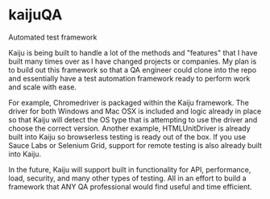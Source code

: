 # kaijuQA
Automated test framework

Kaiju is being built to handle a lot of the methods and "features" that I have built many times over as I have changed projects or companies. My plan is to build out this framework so that a QA engineer could clone into the repo and essentially have a test automation framework ready to perform work and scale with ease.

For example, Chromedriver is packaged within the Kaiju framework. The driver for both Windows and Mac OSX is included and logic already in place so that Kaiju will detect the OS type that is attempting to use the driver and choose the correct version. Another example, HTMLUnitDriver is already built into Kaiju so browserless testing is ready out of the box. If you use Sauce Labs or Selenium Grid, support for remote testing is also already built into Kaiju.

In the future, Kaiju will support built in functionality for API, performance, load, security, and many other types of testing. All in an effort to build a framework that ANY QA professional would find useful and time efficient.


